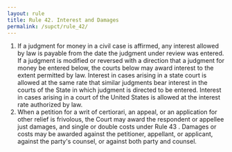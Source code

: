 ```yaml
---
layout: rule
title: Rule 42. Interest and Damages
permalink: /supct/rule_42/
---
```


1. If a judgment for money in a civil case is affirmed, any interest allowed by law is payable from the date the judgment under review was entered. If a judgment is modified or reversed with a direction that a judgment for money be entered below, the courts below may award interest to the extent permitted by law. Interest in cases arising in a state court is allowed at the same rate that similar judgments bear interest in the courts of the State in which judgment is directed to be entered. Interest in cases arising in a court of the United States is allowed at the interest rate authorized by law.
2. When a petition for a writ of certiorari, an appeal, or an application for other relief is frivolous, the Court may award the respondent or appellee just damages, and single or double costs under Rule 43 . Damages or costs may be awarded against the petitioner, appellant, or applicant, against the party's counsel, or against both party and counsel.